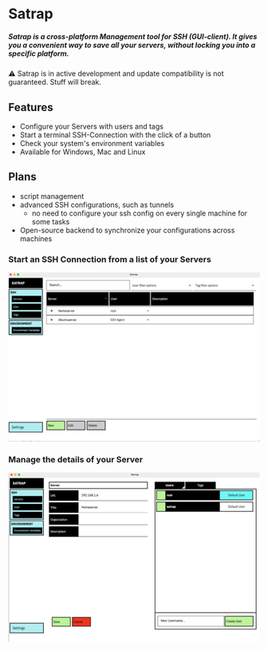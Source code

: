 # Satrap

##### Satrap is a cross-platform Management tool for SSH (GUI-client). It gives you a convenient way to save all your servers, without locking you into a specific platform.

⚠️ Satrap is in active development and update compatibility is not guaranteed. Stuff will break.

## Features
* Configure your Servers with users and tags
* Start a terminal SSH-Connection with the click of a button
* Check your system's environment variables
* Available for Windows, Mac and Linux

## Plans
* script management
* advanced SSH configurations, such as tunnels
  * no need to configure your ssh config on every single machine for some tasks
* Open-source backend to synchronize your configurations across machines

### Start an SSH Connection from a list of your Servers
![Serverlist.png](images%2FServerlist.png)

### Manage the details of your Server
![Server.png](images%2FServer.png)
